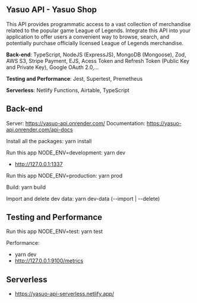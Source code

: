 ## Yasuo API - Yasuo Shop

This API provides programmatic access to a vast collection of merchandise related to the popular game League of Legends. Integrate this API into your application to offer users a convenient way to browse, search, and potentially purchase officially licensed League of Legends merchandise.

**Back-end**: TypeScript, NodeJS (ExpressJS), MongoDB (Mongoose), Zod, AWS S3, Stripe Payment, EJS, Acess Token and Refresh Token (Public Key and Private Key), Google OAuth 2.0,...

**Testing and Performance**: Jest, Supertest, Premetheus

**Serverless**: Netlify Functions, Airtable, TypeScript

## Back-end

Server: https://yasuo-api.onrender.com/
Documentation: https://yasuo-api.onrender.com/api-docs

Install all the packages: yarn install

Run this app NODE_ENV=development: yarn dev

- http://127.0.0.1:1337

Run this app NODE_ENV=production: yarn prod

Build: yarn build

Import and delete dev data:
yarn dev-data (--import | --delete)

## Testing and Performance

Run this app NODE_ENV=test: yarn test

Performance:

- yarn dev
- http://127.0.0.1:9100/metrics

## Serverless

- https://yasuo-api-serverless.netlify.app/
